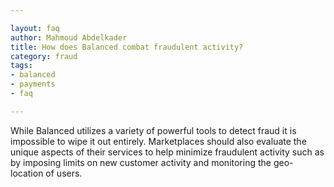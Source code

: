 ```yaml
---

layout: faq
author: Mahmoud Abdelkader
title: How does Balanced combat fraudulent activity?
category: fraud
tags:
- balanced
- payments
- faq

---
```


While Balanced utilizes a variety of powerful tools to detect fraud it is impossible to wipe it out entirely. Marketplaces should also evaluate the unique aspects of their services to help minimize fraudulent activity such as by imposing limits on new customer activity and monitoring the geo-location of users.
